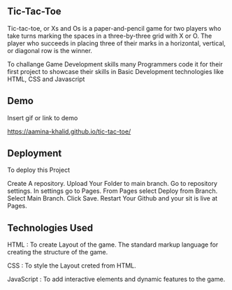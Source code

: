 ## Tic-Tac-Toe

Tic-tac-toe, or Xs and Os is a paper-and-pencil game for two players who take turns marking the spaces in a three-by-three grid with X or O. The player who succeeds in placing three of their marks in a horizontal, vertical, or diagonal row is the winner.

To challange Game Development skills many Programmers code it for their first project to showcase their skills in Basic Development technologies like HTML, CSS and Javascript


## Demo
Insert gif or link to demo

https://aamina-khalid.github.io/tic-tac-toe/


## Deployment
To deploy this Project

Create A repository.
Upload Your Folder to main branch.
Go to repository settings.
In settings go to Pages.
From Pages select Deploy from Branch.
Select Main Branch.
Click Save.
Restart Your Github and your sit is live at Pages.



## Technologies Used

HTML : To create Layout of the game. The standard markup language for creating the structure of the game.

CSS : To style the Layout creted from HTML.

JavaScript : To add interactive elements and dynamic features to the game.
